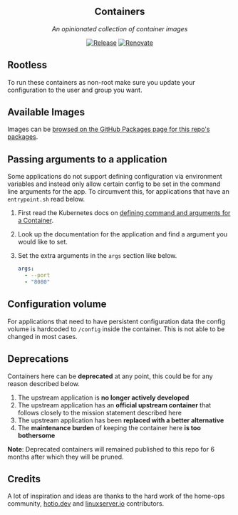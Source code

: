 <div align="center">

## Containers

_An opinionated collection of container images_

</div>

<div align="center">

[![Release](https://img.shields.io/github/actions/workflow/status/krezh/containers/release.yaml?branch=main&style=for-the-badge&logo=github&logoColor=white&color=blue&label=%20)](https://github.com/krezh/containers/actions/workflows/release.yaml)
[![Renovate](https://img.shields.io/github/actions/workflow/status/krezh/renovate-config/renovate.yaml?branch=main&style=for-the-badge&logo=renovate&logoColor=white&color=blue&label=%20)](https://github.com/krezh/renovate-config/actions/workflows/renovate.yaml)

</div>

## Rootless

To run these containers as non-root make sure you update your configuration to the user and group you want.

## Available Images

Images can be [browsed on the GitHub Packages page for this repo's packages](https://github.com/krezh?tab=packages&repo_name=containers).

## Passing arguments to a application

Some applications do not support defining configuration via environment variables and instead only allow certain config to be set in the command line arguments for the app. To circumvent this, for applications that have an `entrypoint.sh` read below.

1. First read the Kubernetes docs on [defining command and arguments for a Container](https://kubernetes.io/docs/tasks/inject-data-application/define-command-argument-container/).
2. Look up the documentation for the application and find a argument you would like to set.
3. Set the extra arguments in the `args` section like below.

   ```yaml
   args:
     - --port
     - "8080"
   ```

## Configuration volume

For applications that need to have persistent configuration data the config volume is hardcoded to `/config` inside the container. This is not able to be changed in most cases.

## Deprecations

Containers here can be **deprecated** at any point, this could be for any reason described below.

1. The upstream application is **no longer actively developed**
2. The upstream application has an **official upstream container** that follows closely to the mission statement described here
3. The upstream application has been **replaced with a better alternative**
4. The **maintenance burden** of keeping the container here **is too bothersome**

**Note**: Deprecated containers will remained published to this repo for 6 months after which they will be pruned.

## Credits

A lot of inspiration and ideas are thanks to the hard work of the home-ops community, [hotio.dev](https://hotio.dev/) and [linuxserver.io](https://www.linuxserver.io/) contributors.

